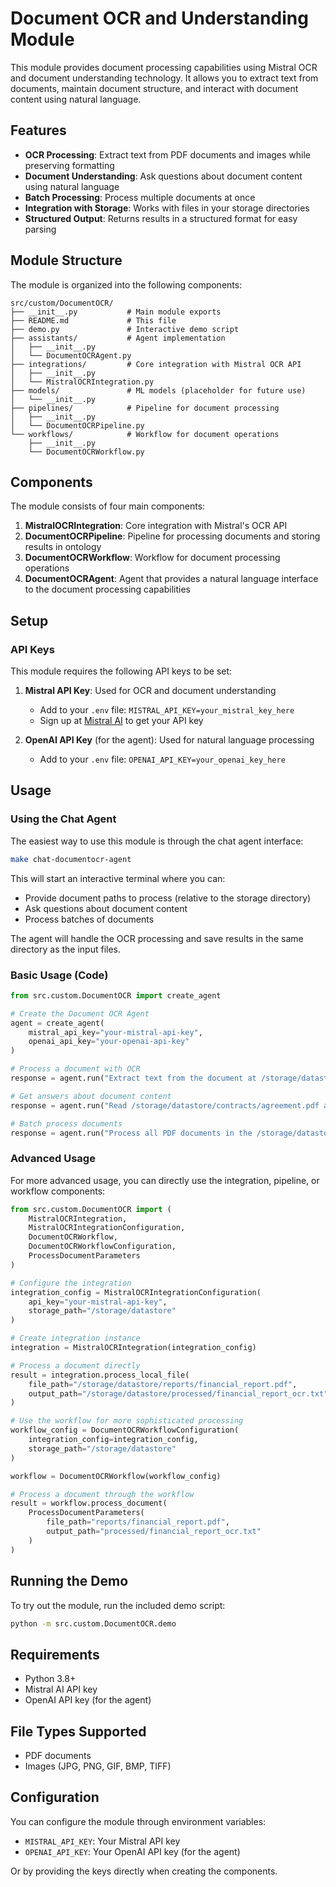 # Document OCR and Understanding Module

This module provides document processing capabilities using Mistral OCR and document understanding technology. It allows you to extract text from documents, maintain document structure, and interact with document content using natural language.

## Features

- **OCR Processing**: Extract text from PDF documents and images while preserving formatting
- **Document Understanding**: Ask questions about document content using natural language
- **Batch Processing**: Process multiple documents at once
- **Integration with Storage**: Works with files in your storage directories
- **Structured Output**: Returns results in a structured format for easy parsing

## Module Structure

The module is organized into the following components:

```
src/custom/DocumentOCR/
├── __init__.py           # Main module exports
├── README.md             # This file
├── demo.py               # Interactive demo script
├── assistants/           # Agent implementation
│   ├── __init__.py
│   └── DocumentOCRAgent.py
├── integrations/         # Core integration with Mistral OCR API
│   ├── __init__.py
│   └── MistralOCRIntegration.py
├── models/               # ML models (placeholder for future use)
│   └── __init__.py
├── pipelines/            # Pipeline for document processing
│   ├── __init__.py
│   └── DocumentOCRPipeline.py
└── workflows/            # Workflow for document operations
    ├── __init__.py
    └── DocumentOCRWorkflow.py
```

## Components

The module consists of four main components:

1. **MistralOCRIntegration**: Core integration with Mistral's OCR API
2. **DocumentOCRPipeline**: Pipeline for processing documents and storing results in ontology
3. **DocumentOCRWorkflow**: Workflow for document processing operations
4. **DocumentOCRAgent**: Agent that provides a natural language interface to the document processing capabilities

## Setup

### API Keys

This module requires the following API keys to be set:

1. **Mistral API Key**: Used for OCR and document understanding
   - Add to your `.env` file: `MISTRAL_API_KEY=your_mistral_key_here`
   - Sign up at [Mistral AI](https://mistral.ai/) to get your API key

2. **OpenAI API Key** (for the agent): Used for natural language processing
   - Add to your `.env` file: `OPENAI_API_KEY=your_openai_key_here`

## Usage

### Using the Chat Agent

The easiest way to use this module is through the chat agent interface:

```bash
make chat-documentocr-agent
```

This will start an interactive terminal where you can:
- Provide document paths to process (relative to the storage directory)
- Ask questions about document content
- Process batches of documents

The agent will handle the OCR processing and save results in the same directory as the input files.

### Basic Usage (Code)

```python
from src.custom.DocumentOCR import create_agent

# Create the Document OCR Agent
agent = create_agent(
    mistral_api_key="your-mistral-api-key",
    openai_api_key="your-openai-api-key"
)

# Process a document with OCR
response = agent.run("Extract text from the document at /storage/datastore/reports/financial_report.pdf")

# Get answers about document content
response = agent.run("Read /storage/datastore/contracts/agreement.pdf and tell me when it expires")

# Batch process documents
response = agent.run("Process all PDF documents in the /storage/datastore/invoices directory")
```

### Advanced Usage

For more advanced usage, you can directly use the integration, pipeline, or workflow components:

```python
from src.custom.DocumentOCR import (
    MistralOCRIntegration, 
    MistralOCRIntegrationConfiguration,
    DocumentOCRWorkflow, 
    DocumentOCRWorkflowConfiguration, 
    ProcessDocumentParameters
)

# Configure the integration
integration_config = MistralOCRIntegrationConfiguration(
    api_key="your-mistral-api-key",
    storage_path="/storage/datastore"
)

# Create integration instance
integration = MistralOCRIntegration(integration_config)

# Process a document directly
result = integration.process_local_file(
    file_path="/storage/datastore/reports/financial_report.pdf",
    output_path="/storage/datastore/processed/financial_report_ocr.txt"
)

# Use the workflow for more sophisticated processing
workflow_config = DocumentOCRWorkflowConfiguration(
    integration_config=integration_config,
    storage_path="/storage/datastore"
)

workflow = DocumentOCRWorkflow(workflow_config)

# Process a document through the workflow
result = workflow.process_document(
    ProcessDocumentParameters(
        file_path="reports/financial_report.pdf",
        output_path="processed/financial_report_ocr.txt"
    )
)
```

## Running the Demo

To try out the module, run the included demo script:

```bash
python -m src.custom.DocumentOCR.demo
```

## Requirements

- Python 3.8+
- Mistral AI API key
- OpenAI API key (for the agent)

## File Types Supported

- PDF documents
- Images (JPG, PNG, GIF, BMP, TIFF)

## Configuration

You can configure the module through environment variables:

- `MISTRAL_API_KEY`: Your Mistral API key
- `OPENAI_API_KEY`: Your OpenAI API key (for the agent)

Or by providing the keys directly when creating the components. 